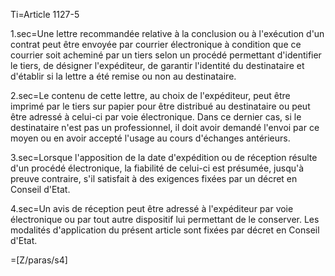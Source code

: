 Ti=Article 1127-5

1.sec=Une lettre recommandée relative à la conclusion ou à l'exécution d'un contrat peut être envoyée par courrier électronique à condition que ce courrier soit acheminé par un tiers selon un procédé permettant d'identifier le tiers, de désigner l'expéditeur, de garantir l'identité du destinataire et d'établir si la lettre a été remise ou non au destinataire.

2.sec=Le contenu de cette lettre, au choix de l'expéditeur, peut être imprimé par le tiers sur papier pour être distribué au destinataire ou peut être adressé à celui-ci par voie électronique. Dans ce dernier cas, si le destinataire n'est pas un professionnel, il doit avoir demandé l'envoi par ce moyen ou en avoir accepté l'usage au cours d'échanges antérieurs.

3.sec=Lorsque l'apposition de la date d'expédition ou de réception résulte d'un procédé électronique, la fiabilité de celui-ci est présumée, jusqu'à preuve contraire, s'il satisfait à des exigences fixées par un décret en Conseil d'Etat.

4.sec=Un avis de réception peut être adressé à l'expéditeur par voie électronique ou par tout autre dispositif lui permettant de le conserver.Les modalités d'application du présent article sont fixées par décret en Conseil d'Etat.

=[Z/paras/s4]